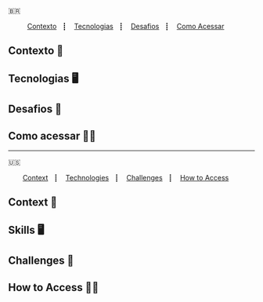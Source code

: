 🇧🇷<div align="center" >

</div>

<p align="center">
  <a href="#contexto-">Contexto</a>&nbsp;&nbsp;&nbsp;┋&nbsp;&nbsp;&nbsp;
  <a href="#tecnologias-%EF%B8%8F">Tecnologias</a>&nbsp;&nbsp;&nbsp;┋&nbsp;&nbsp;&nbsp;
  <a href="#desafios-">Desafios</a>&nbsp;&nbsp;&nbsp;┋&nbsp;&nbsp;&nbsp;
  <a href="#como-acessar-">Como Acessar</a>&nbsp;&nbsp;&nbsp;&nbsp;&nbsp;&nbsp;

</p>

<div align="center">
</div>

## Contexto 📝

## Tecnologias 🖥️

## Desafios 🎯

## Como acessar 🚪🚶

---

🇺🇸

<div align="center" >
</div>

<p align="center">
  <a href="#context-">Context</a>&nbsp;&nbsp;&nbsp;┋&nbsp;&nbsp;&nbsp;
  <a href="#technologies-%EF%B8%8F">Technologies</a>&nbsp;&nbsp;&nbsp;┋&nbsp;&nbsp;&nbsp;
  <a href="#challenges-">Challenges</a>&nbsp;&nbsp;&nbsp;┋&nbsp;&nbsp;&nbsp;
  <a href="#how-to-access-">How to Access</a>&nbsp;&nbsp;&nbsp;&nbsp;&nbsp;&nbsp;

</p>

<div align="center">
</div>

## Context 📝

## Skills 🖥️

## Challenges 🎯

## How to Access 🚪🚶
